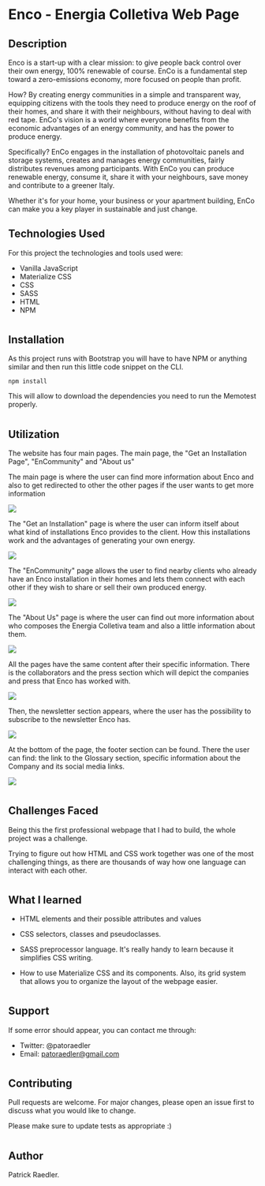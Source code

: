 # Enco - Energia Colletiva Web Page

## Description

Enco is a start-up with a clear mission: to give people back control over their own energy, 100% renewable of course. EnCo is a fundamental step toward a zero-emissions economy, more focused on people than profit.

How? By creating energy communities in a simple and transparent way, equipping citizens with the tools they need to produce energy on the roof of their homes, and share it with their neighbours, without having to deal with red tape. EnCo's vision is a world where everyone benefits from the economic advantages of an energy community, and has the power to produce energy.

Specifically? EnCo engages in the installation of photovoltaic panels and storage systems, creates and manages energy communities, fairly distributes revenues among participants. With EnCo you can produce renewable energy, consume it, share it with your neighbours, save money and contribute to a greener Italy.

Whether it's for your home, your business or your apartment building, EnCo can make you a key player in sustainable and just change.

## Technologies Used

For this project the technologies and tools used were:

- Vanilla JavaScript
- Materialize CSS
- CSS
- SASS
- HTML
- NPM

#

## Installation

As this project runs with Bootstrap you will have to have NPM or anything similar and then run this little code snippet on the CLI.

```
npm install
```

This will allow to download the dependencies you need to run the Memotest properly.

#

## Utilization

The website has four main pages. The main page, the "Get an Installation Page", "EnCommunity" and "About us"

The main page is where the user can find more information about Enco and also to get redirected to other the other pages if the user wants to get more information

<img  src="/" align="center">

The "Get an Installation" page is where the user can inform itself about what kind of installations Enco provides to the client. How this installations work and the advantages of generating your own energy.

<img  src="/" align="center">

The "EnCommunity" page allows the user to find nearby clients who already have an Enco installation in their homes and lets them connect with each other if they wish to share or sell their own produced energy.

<img  src="/" align="center">

The "About Us" page is where the user can find out more information about who composes the Energia Colletiva team and also a little information about them.

<img  src="/" align="center">

All the pages have the same content after their specific information.
There is the collaborators and the press section which will depict the companies and press that Enco has worked with.

<img  src="/" align="center">

Then, the newsletter section appears, where the user has the possibility to subscribe to the newsletter Enco has.

<img  src="/" align="center">

At the bottom of the page, the footer section can be found. There the user can find: the link to the Glossary section, specific information about the Company and its social media links.

<img  src="/" align="center">

#

## Challenges Faced

Being this the first professional webpage that I had to build, the whole project was a challenge.

Trying to figure out how HTML and CSS work together was one of the most challenging things, as there are thousands of way how one language can interact with each other.

#

## What I learned

- HTML elements and their possible attributes and values

- CSS selectors, classes and pseudoclasses.

- SASS preprocessor language. It's really handy to learn because it simplifies CSS writing.

- How to use Materialize CSS and its components. Also, its grid system that allows you to organize the layout of the webpage easier.

#

## Support

If some error should appear, you can contact me through:

- Twitter: @patoraedler
- Email: patoraedler@gmail.com

#

## Contributing

Pull requests are welcome. For major changes, please open an issue first to discuss what you would like to change.

Please make sure to update tests as appropriate :)

#

## Author

Patrick Raedler.

#
